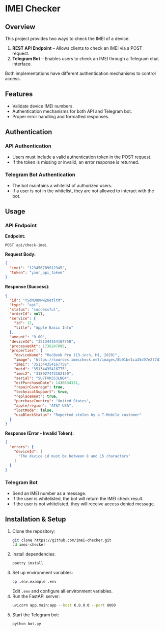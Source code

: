 # IMEI Checker

## Overview
This project provides two ways to check the IMEI of a device:
1. **REST API Endpoint** – Allows clients to check an IMEI via a POST request.
2. **Telegram Bot** – Enables users to check an IMEI through a Telegram chat interface.

Both implementations have different authentication mechanisms to control access.

## Features
- Validate device IMEI numbers.
- Authentication mechanisms for both API and Telegram bot.
- Proper error handling and formatted responses.

## Authentication
### API Authentication
- Users must include a valid authentication token in the POST request.
- If the token is missing or invalid, an error response is returned.

### Telegram Bot Authentication
- The bot maintains a whitelist of authorized users.
- If a user is not in the whitelist, they are not allowed to interact with the bot.

## Usage
### API Endpoint
**Endpoint:**
```
POST api/check-imei
```
**Request Body:**
```json
{
  "imei": "123456789012345",
  "token": "your_api_token"
}
```
**Response (Success):**
```json
{
  "id": "YSdND8mNwZUetltM",
  "type": "api",
  "status": "successful",
  "orderId": null,
  "service": {
    "id": 12,
    "title": "Apple Basic Info"
  },
  "amount": "0.00",
  "deviceId": "351344354167758",
  "processedAt": 1738247095,
  "properties": {
    "deviceName": "MacBook Pro (13-inch, M1, 2020)",
    "image": "https://sources.imeicheck.net/images/8b91be1ca35d97e277d12adece9b8cb1.png",
    "imei": "351344354167758",
    "meid": "35134435416775",
    "imei2": "318927473162150",
    "serial": "SU7FVK553LNQ4",
    "estPurchaseDate": 1430834131,
    "repairCoverage": true,
    "technicalSupport": true,
    "replacement": true,
    "purchaseCountry": "United States",
    "apple/region": "AT&T USA",
    "lostMode": false,
    "usaBlockStatus": "Reported stolen by a T-Mobile customer"
  }
}
```
**Response (Error - Invalid Token):**
```json
{
  "errors": {
    "deviceId": [
      "The device id must be between 8 and 15 characters"
    ]
  }
}
```

### Telegram Bot
- Send an IMEI number as a message.
- If the user is whitelisted, the bot will return the IMEI check result.
- If the user is not whitelisted, they will receive access denied message.

## Installation & Setup
1. Clone the repository:
   ```sh
   git clone https://github.com/imei-checker.git
   cd imei-checker
   ```
2. Install dependencies:
   ```sh
   poetry install
   ```
3. Set up environment variables:
   ```sh
   cp .env.example .env
   ```
   Edit `.env` and configure all environment variables.
4. Run the FastAPI server:
   ```sh
   uvicorn app.main:app --host 0.0.0.0 --port 8000
   ```
5. Start the Telegram bot:
   ```sh
   python bot.py
   ```

